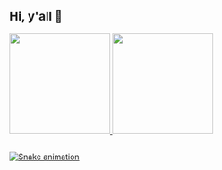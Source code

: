 ## Hi, y'all 👋

<div>
  <a href="https://github.com/felipesilva1110">
  <img height="180em" src="https://github-readme-stats.vercel.app/api?username=felipesilva1110&show_icons=true&theme=midnight-purple&include_all_commits=true&count_private=true"/>
  <img height="180em" src="https://github-readme-stats.vercel.app/api/top-langs/?username=felipesilva1110&layout=compact&langs_count=7&theme=midnight-purple"/>
</div>

##

![Snake animation](https://github.com/felipesilva1110/felipesilva1110/blob/output/github-contribution-grid-snake.svg)
